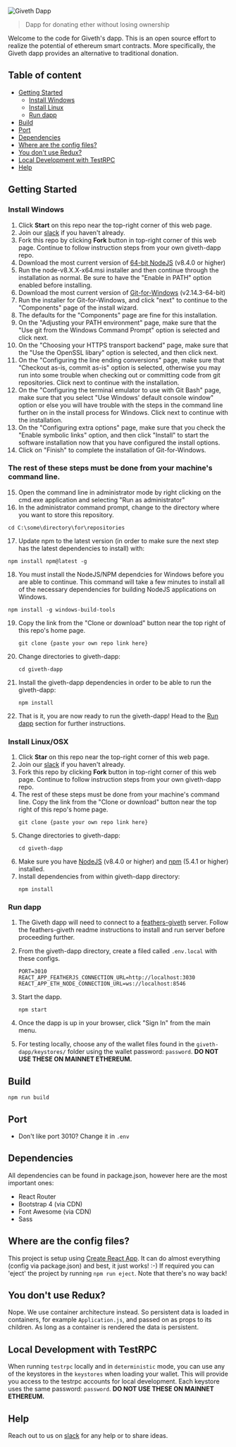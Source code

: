 ![Giveth Dapp](./readme-header.png)


> Dapp for donating ether without losing ownership 

Welcome to the code for Giveth's dapp. This is an open source effort to realize the potential of ethereum smart contracts. More specifically, the Giveth dapp provides an alternative to traditional donation.

## Table of content

- [Getting Started](#getting-started)
    - [Install Windows](#install-Windows)
    - [Install Linux](#install-Linux/OSX)
    - [Run dapp](#run-dapp)
- [Build](#build)
- [Port](#port)
- [Dependencies](#dependencies)
- [Where are the config files?](#where-are-the-config-files)
- [You don't use Redux?](#you-dont-use-redux)
- [Local Development with TestRPC](#local-development-with-testrpc)
- [Help](#help)

## Getting Started

### Install Windows 
1. Click **Start** on this repo near the top-right corner of this web page.
2. Join our [slack](http://slack.giveth.io) if you haven't already.
3. Fork this repo by clicking **Fork** button in top-right corner of this web page. Continue to follow instruction steps from your own giveth-dapp repo.
4. Download the most current version of [64-bit NodeJS](https://nodejs.org/en/download/current) (v8.4.0 or higher) 
5. Run the node-v8.X.X-x64.msi installer and then continue through the installation as normal. Be sure to have the "Enable in PATH" option enabled before installing.
6. Download the most current version of [Git-for-Windows](https://git-for-windows.github.io/) (v2.14.3-64-bit)
7. Run the installer for Git-for-Windows, and click "next" to continue to the "Components" page of the install wizard.
8. The defaults for the "Components" page are fine for this installation.
9. On the "Adjusting your PATH environment" page, make sure that the "Use git from the Windows Command Prompt" option is selected and click next.
10. On the "Choosing your HTTPS transport backend" page, make sure that the "Use the OpenSSL libary" option is selected, and then click next.
11. On the "Configuring the line ending conversions" page, make sure that "Checkout as-is, commit as-is" option is selected, otherwise you may run into some trouble when checking out or committing code from git repositories. Click next to continue with the installation.
12. On the "Configuring the terminal emulator to use with Git Bash" page, make sure that you select "Use Windows' default console window" option or else you will have trouble with the steps in the command line further on in the install process for Windows. Click next to continue with the installation.
13. On the "Configuring extra options" page, make sure that you check the "Enable symbolic links" option, and then click "Install" to start the software installation now that you have configured the install options.
14. Click on "Finish" to complete the installation of Git-for-Windows.

###   The rest of these steps must be done from your machine's command line. 

15. Open the command line in administrator mode by right clicking on the cmd.exe application and selecting "Run as administrator"
16. In the administrator command prompt, change to the directory where you want to store this repository.
   ```
   cd C:\some\directory\for\repositories
   ```

17. Update npm to the latest version (in order to make sure the next step has the latest dependencies to install) with:
   ```
   npm install npm@latest -g
   ```

18. You must install the NodeJS/NPM dependcies for Windows before you are able to continue. This command will take a few minutes to install all of the necessary dependencies for building NodeJS applications on Windows.
   ```
   npm install -g windows-build-tools
   ```

19. Copy the link from the "Clone or download" button near the top right of this repo's home page.
    ```
    git clone {paste your own repo link here}
    ```

20. Change directories to giveth-dapp:
    ```
    cd giveth-dapp
    ```

21. Install the giveth-dapp dependencies in order to be able to run the giveth-dapp:
    ```
    npm install
    ```

22. That is it, you are now ready to run the giveth-dapp! Head to the [Run dapp](#run-dapp) section for further instructions.

### Install Linux/OSX
1. Click **Star** on this repo near the top-right corner of this web page.
2. Join our [slack](http://slack.giveth.io) if you haven't already.
3. Fork this repo by clicking **Fork** button in top-right corner of this web page. Continue to follow instruction steps from your own giveth-dapp repo.
5. The rest of these steps must be done from your machine's command line.  Copy the link from the "Clone or download" button near the top right of this repo's home page.
    ```
    git clone {paste your own repo link here}
    ```
6. Change directories to giveth-dapp:
    ```
    cd giveth-dapp
    ```
5. Make sure you have [NodeJS](https://nodejs.org/) (v8.4.0 or higher) and [npm](https://www.npmjs.com/) (5.4.1 or higher) installed.
6. Install dependencies from within giveth-dapp directory:
    ```
    npm install
    ```
    
### Run dapp
1. The Giveth dapp will need to connect to a [feathers-giveth](https://github.com/Giveth/feathers-giveth) server. Follow the feathers-giveth readme instructions to install and run server before proceeding further.
2. From the giveth-dapp directory, create a filed called `.env.local` with these configs.
    ```
    PORT=3010
    REACT_APP_FEATHERJS_CONNECTION_URL=http://localhost:3030
    REACT_APP_ETH_NODE_CONNECTION_URL=ws://localhost:8546
    ```

3. Start the dapp.
    ```
    npm start
    ```
4. Once the dapp is up in your browser, click "Sign In" from the main menu.
5. For testing locally, choose any of the wallet files found in the `giveth-dapp/keystores/` folder using the wallet password: `password`. **DO NOT USE THESE ON MAINNET ETHEREUM.**

## Build
```
npm run build
```
    
## Port
- Don't like port 3010? Change it in `.env`

## Dependencies
All dependencies can be found in package.json, however here are the most important ones:
- React Router
- Bootstrap 4 (via CDN)
- Font Awesome (via CDN)
- Sass

## Where are the config files?
This project is setup using [Create React App](https://github.com/facebookincubator/create-react-app). It can do almost everything (config via package.json) and best, it just works! :-)
If required you can 'eject' the project by running `npm run eject`. Note that there's no way back!

## You don't use Redux?
Nope. We use container architecture instead. So persistent data is loaded in containers, for example `Application.js`, and passed on as props to its children.
As long as a container is rendered the data is persistent.

## Local Development with TestRPC
When running `testrpc` locally and in `deterministic` mode, you can use any of the keystores in the `keystores` when loading your wallet.
This will provide you access to the testrpc accounts for local development. Each keystore uses the same password: `password`. **DO NOT USE
THESE ON MAINNET ETHEREUM.**

## Help
Reach out to us on [slack](http://slack.giveth.io) for any help or to share ideas.
